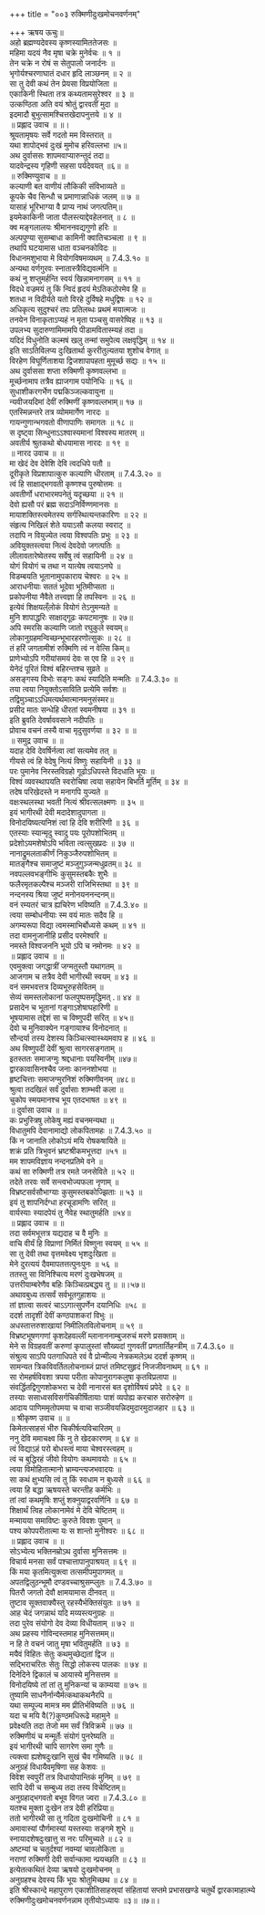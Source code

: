 +++
title = "००३ रुक्मिणीदुःखमोचनवर्णनम्"

+++
ऋषय ऊचुः॥  
अहो ब्रह्मण्यदेवस्य कृष्णस्यामिततेजसः ॥  
महिमा यदयं नैव मृषा चक्रे मुनेर्वचः ॥ १ ॥  
तेन चक्रे न रोषं स सेतुपालो जनार्दनः ॥  
भृगोर्यश्चरणाघातं दधार हृदि लाञ्छनम् ॥ २ ॥  
सा तु देवी कथं तेन प्रेयसा विप्रयोजिता ॥  
एकाकिनी स्थिता तत्र कथ्यतामसुरेश्वर ॥ ३ ॥  
उत्कण्ठिता अति वयं श्रोतुं द्वारवतीं मुदा ॥  
इदमादौ बुभुत्सामश्चित्तखेदापनुत्तये ॥ ४ ॥  
॥ प्रह्लाद उवाच ॥ ॥।  
श्रूयतामृषयः सर्वे गदतो मम विस्तरात् ॥  
यथा शापोद्भवं दुःखं मुमोच हरिवल्लभा ॥५॥  
अथ दुर्वाससः शापमवाप्यारुन्तुदं तदा॥  
यादवेन्द्रस्य गृहिणी सहसा पर्यदेवयत् ॥६॥ ॥  
॥ रुक्मिण्युवाच ॥ ॥  
कल्याणी बत वाणीयं लौकिकी संविभाव्यते ॥  
कूपके चैव सिन्धौ च प्रमाणान्नाधिकं जलम् ॥ ७ ॥  
यासाहं भूरिभाग्या वै प्राप्य नाथं जगत्पतिम्॥  
इयमेकाकिनी जाता पौलस्त्याद्देवहेलनात् ॥ ८ ॥  
क्व मङ्गलालयः श्रीमाननवद्यगुणो हरिः ॥  
अल्पपुण्या सुसम्बाधा कामिनी क्वातिचञ्चला ॥ ९ ॥  
तथापि घटयामास धाता वञ्चनकोविदः ॥  
विधानमशुभाया मे वियोगविषमव्यथम् ॥ 7.4.3.१० ॥  
अन्यथा वर्णगुरवः स्नातास्त्रैविद्यवर्त्मनि ॥  
कथं नु शप्तुमर्हन्ति स्वयं खिन्नामनागसम् ॥ ११ ॥  
विदधे वज्रमयं तु किं न्विदं हृदयं मेऽतिकठोरमेव हि ॥  
शतधा न विदीर्यते यतो विरहे दुर्विषहे मधुद्विषः ॥ १२ ॥  
अधिकृत्य सुदुश्चरं तपः प्रतिलब्धः प्रथमं मयात्मजः ॥  
तनयेन विनाकृताऽप्यहं न मृता पञ्चसु वासरेष्विह ॥ १३ ॥  
उपलभ्य सुदारुणामिमामपि पीडामवितास्म्यहं तदा ॥  
यदिदं विधुनोति कल्मषं खलु तन्मां समुपेत्य लक्षवृद्धिम् ॥ १४ ॥  
इति साऽतिविलप्य दुःखितार्था कुररीतुल्यतया शुशोच वेगात् ॥  
विरहेण विघूर्णिताशया द्विजशापापहता मुमूर्च्छ सद्यः ॥ १५ ॥  
अथ दुर्वाससा शप्ता रुक्मिणी कृष्णवल्लभा ॥  
मूर्च्छनामाप तत्रैव ह्याजगाम पयोनिधिः ॥ १६ ॥  
सुधाशीकरगर्भेण पद्मकिञ्जल्कवायुना ॥  
न्यवीजयदिमां देवीं रुक्मिणीं कृष्णवल्लभाम्॥ १७ ॥  
एतस्मिन्नन्तरे तत्र व्योममार्गेण नारदः ॥  
गायन्गुणान्भगवतो वीणापाणिः समागतः ॥ १८ ॥  
स दृष्ट्वा सिन्धुनाऽऽश्वास्यमानां विश्वस्य मातरम् ॥  
अवतीर्य श्रुतकथो बोधयामास नारदः ॥ १९ ॥  
॥ नारद उवाच ॥ ॥  
मा खेदं देव देवेशि देवि त्वदधिपे पतौ ॥  
दूरीकृते विप्रशापात्कुरु कल्याणि धीरताम् ॥ 7.4.3.२० ॥  
त्वं हि साक्षाद्भगवती कृष्णश्च पुरुषोत्तमः ॥  
अवतीर्णो धराभारमपनेतुं यदृच्छया ॥ २१ ॥  
देवो ह्यसौ परं ब्रह्म सदाऽनिर्विण्णमानसः ॥  
मायाशक्तिस्त्वमेतस्य सर्गस्थित्यन्तकारिणः ॥ २२ ॥  
संहृत्य निखिलं शेते ययाऽसौ कलया स्वराट् ॥  
तदापि न वियुज्येत त्वया विश्वपतिः प्रभुः ॥ २३ ॥  
अवियुक्तस्त्वया नित्यं देवदेवो जगत्पतिः ॥  
लीलावतारेष्वेतस्य सर्वेषु त्वं सहायिनी ॥ २४ ॥  
योगं वियोगं च तथा न यात्येष त्वयाऽनघे ॥  
विडम्बयति भूतानामुपकाराय चेश्वरः ॥ २५ ॥  
आराधनीयाः सततं भूदेवा भूतिमीप्सता ॥  
प्रकोपनीया नैवैते तत्त्वज्ञा हि तपस्विनः ॥ २६ ॥  
इत्येवं शिक्षयल्ँलोकं वियोगं तेऽनुमन्यते ॥  
मुनि शापाद्धरिः साक्षाद्गूढः कपटमानुषः ॥ २७॥  
अपि स्मरसि कल्याणि जातो रघुकुले स्वयम्॥  
लोकानुग्रहमन्विच्छन्भूभारहरणोत्सुकः ॥ २८ ॥  
तं हरिं जगतामीशं रुक्मिणि त्वं न वेत्सि किम्॥  
प्राणेभ्योऽपि गरीयांसमयं देवः स एव हि ॥ २९ ॥  
येनेदं पूरितं विश्वं बहिरन्तश्च सुव्रते ॥  
असङ्गस्य विभोः सङ्गः कथं स्यादिति मन्मतिः ॥ 7.4.3.३० ॥  
तया त्वया नियुक्तोऽसाविति प्रत्येमि सर्वशः ॥  
तद्विमुञ्चाऽऽधिमत्यर्थमात्मानमनुसंस्मर॥  
प्रसीद मातः सन्धेहि धीरतां स्वमनीषया ॥ ३१ ॥  
इति ब्रुवति देवर्षाववसाने नदीपतिः ॥  
प्रोवाच वचनं तस्यै वाचा मृदुसुवर्णया ॥ ३२ ॥ ॥  
॥ समुद्र उवाच ॥ ॥  
यदाह देवि देवर्षिर्नत्वा त्वां सत्यमेव तत् ॥  
गीयसे त्वं हि वेदेषु नित्यं विष्णुः सहायिनी ॥ ३३ ॥  
परः पुमानेव निरस्तविग्रहो गूढोऽधिपस्ते विदधाति भूयः ॥  
विश्वं व्यवस्थापयति स्वरोचिषा त्वया सहायेन बिभर्ति मूर्तिम् ॥ ३४ ॥  
तदेष परिखेदस्ते न मनागपि युज्यते ॥  
वक्षःस्थलस्था भवती नित्यं श्रीवत्सलक्ष्मणः ॥ ३५ ॥  
इयं भागीरथी देवी मदादेशादुपागता ॥  
विनोदयिष्यत्यनिशं त्वां हि देवि शरीरिणी ॥ ३६ ॥  
एतस्याः स्यान्मृदु स्वादु पयः पूरोपशोभितम् ॥  
प्रदेशोऽयमशेषोऽपि भविता त्वत्सुखप्रदः ॥ ३७ ॥  
नानाद्रुमलताकीर्णं निकुञ्जैरुपशोभितम् ॥  
मातङ्गैश्च समाजुष्टं मञ्जुगुञ्जन्मधुव्रतम्॥ ३८ ॥  
नवपल्लवभङ्गीभिः कुसुमस्तबकैः शुभैः ॥  
फलैरमृतकल्पैश्च मञ्जरी राजिभिस्तथा ॥ ३९ ॥  
नन्दनस्य श्रिया जुष्टं मनोनयननन्दनम्॥  
वनं रम्यतरं चात्र ह्यचिरेण भविष्यति ॥ 7.4.3.४० ॥  
त्वया सम्बोधनीयाः स्म वयं मातः सदैव हि ॥  
अगम्यरूपा विद्या त्वमस्माभिर्बोध्यसे कथम् ॥ ४१ ॥  
तदा वामनुजानीहि प्रसीद परमेश्वरि ॥  
नमस्ते विश्वजननि भूयो ऽपि च नमोनमः ॥ ४२ ॥  
॥ प्रह्लाद उवाच ॥ ॥  
एवमुक्त्वा जगद्धात्रीं जग्मतुस्तौ यथागतम् ॥  
आजगाम च तत्रैव देवी भागीरथी स्वयम् ॥ ४३ ॥  
वनं समभवत्तत्र दिव्यभूरुहसेवितम् ॥  
सेव्यं समस्तलोकानां फलपुष्पसमृद्धिमत् .॥ ४४ ॥  
प्रसादेन च भूतानां गङ्गाऽशेषाघहारिणी ॥  
भूषयामास तद्देशं सा च विष्णुपदी सरित् ॥ ४५॥  
देवो च मुनिवाक्येन गङ्गायाश्च विनोदनात् ॥  
सौन्दर्या तस्य देशस्य किञ्चित्स्वास्थ्यमवाप ह ॥ ४६ ॥  
अथ विष्णुपदीं देवीं श्रुत्वा सागरसङ्गताम् ॥  
इतस्ततः समाजग्मुः श्रद्दधानाः पयस्विनीम् ॥४७॥  
द्वारकावासिनश्चैव जनाः काननशोभया ॥  
हृष्टचित्ताः समाजग्मुरनिशं रुक्मिणीवनम् ॥४८॥  
श्रुत्वा तदखिलं सर्वं दुर्वासाः शाम्भवी कला ॥  
चुकोप स्मयमानश्च भूय एतदभाषत ॥ ४९ ॥  
॥ दुर्वासा उवाच ॥ ॥  
कः प्रभुस्त्रिषु लोकेषु मह्यं वचनमन्यथा ॥  
विधातुमपि देवानामाद्यो लोकपितामहः ॥ 7.4.3.५० ॥  
किं न जानाति लोकोऽयं मयि रोषकषायिते ॥  
शक्रं प्रति त्रिभुवनं भ्रष्टश्रीकमभूत्तदा ॥५१ ॥  
मम शापमविज्ञाय नन्दनप्रतिमे वने ॥  
कथं सा रुक्मिणी तत्र रमते जनसेविते ॥ ५२ ॥  
तदेते तरवः सर्वे सन्त्वभोज्यफला नृणाम् ॥  
विभ्रष्टसर्वसौभाग्याः कुसुमस्तबकोज्झिताः ॥ ५३ ॥  
इयं तु शापनिर्दग्धा हरचूडामणिः सरित् ॥  
वार्यस्याः स्यादपेयं तु नैवेह स्थातुमर्हति ॥५४॥  
॥ प्रह्लाद उवाच ॥ ॥  
तदा सर्वमभूत्तत्र यद्यदाह च वै मुनिः ॥  
वाचि वीर्यं हि विप्राणां निर्मितं विष्णुना स्वयम् ॥ ५५ ॥  
सा तु देवी तथा वृत्तमवेक्ष्य भृशदुःखिता ॥  
मेने दुरत्ययं दैवमापतत्तत्पुनःपुनः ॥ ५६ ॥  
ततस्तु सा विनिश्चित्य मरणं दुःखभेषजम् ॥  
उत्तरीयाम्बरेणैव बहिः किञ्चित्प्रबद्ध्य तु ॥ ॥।५७॥  
अथावबुध्य तत्सर्वं सर्वभूतगुहाशयः ॥  
तां ज्ञात्वा सत्वरं चाऽऽगात्सुपर्णेन दयानिधिः ॥५८ ॥  
ददर्श तादृशीं देवीं कण्ठपाशकरां विभुः ॥  
अधस्तात्तरुशाखायां निमीलितविलोचनाम् ॥ ५९ ॥  
विभ्रष्टभूषणगणां कृशदेहवल्लीं म्लानाननाम्बुजरुचं मरणे प्रसक्ताम् ॥  
मेने स विग्रहवतीं करुणां कृपालुस्तां सौख्यदां गुणवतीं प्रणतार्तिहन्त्रीम् ॥ 7.4.3.६० ॥  
संश्रुत्य साऽपि पतगाधिपते रवं वै प्रोन्मील्य नेत्रकमलेऽथ ददर्श कृष्णम् ॥  
सामन्यत त्रिकविवर्तितलोचनाब्जं प्राप्तं तमिष्टसुहृदं निजजीवनाथम् ॥ ६१ ॥  
सा रोमहर्षविवशा त्रपया परीता कोपानुरागकलुषा कृतविप्रलापा ॥  
संवर्द्धितद्विगुणशोकभरा च देवी नानारसं बत दृशोर्विषयं प्रपेदे ॥ ६२ ॥  
तस्याः ससाध्वसविसर्गचिकीर्षितायाः पाशं व्यपोह्य करचारु सरोरुहेण ॥  
आदाय पाणिममृतोपमया च वाचा सञ्जीवयन्निदमुदारमुदाजहार ॥ ६३ ॥  
॥ श्रीकृष्ण उवाच ॥ ॥  
किमेतत्साहसं भीरु चिकीर्षत्यविचारितम् ॥  
ननु देवि ममाचक्ष्व किं नु ते खेदकारणम् ॥ ६४ ॥  
त्वं विद्याऽहं परो बोधस्त्वं माया चेश्वरस्त्वहम् ॥  
त्वं च बुद्धिरहं जीवो वियोगः कथमावयोः ॥ ६५ ॥  
त्वया विमोहितात्मानो भ्राम्यन्त्यजभवादयः ॥  
सा कथं क्षुभ्यसि त्वं तु किं स्वधाम न बुध्यसे ॥ ६६ ॥  
त्वया हि बद्धा ऋषयस्ते चरन्तीह कर्मभिः ॥  
तां त्वां कथमृषिः शप्तुं शक्नुयाद्वरवर्णिनि ॥ ६७ ॥  
शिक्षार्थं त्विह लोकानामेवं मे देवि चेष्टितम् ॥  
मन्मायया समाविष्टः कुरुते विवशः पुमान् ॥  
पश्य कोपपरीतात्मा यः स शान्तो मुनीश्वरः ॥ ६८ ॥  
॥ प्रह्लाद उवाच ॥ ॥  
सोऽभ्येत्य भक्तिनम्रोऽथ दुर्वासा मुनिसत्तमः ॥  
विचार्य मनसा सर्वं पश्चात्तापानुपाश्रयत् ॥ ६९ ॥  
किं मया कृतमित्युक्त्वा तत्समीपमुपागमत् ॥  
अपतद्विलुठन्भूमौ दण्डवच्चाश्रुसम्प्लुतः ॥ 7.4.3.७० ॥  
पितरौ जगतो देवौ क्षामयामास दीनवत् ॥  
तुष्टाव सूक्तवाक्यैस्तु रहस्यैर्भक्तिसंयुतः ॥ ७१ ॥  
आह चेदं जगन्नाथं यदि मय्यस्त्यनुग्रहः ॥  
तदा पुरेव संयोगो देव देव्या विधीयताम् ॥ ७२ ॥  
अथ प्रहस्य गोविन्दस्तमाह मुनिसत्तमम्॥  
न हि ते वचनं जातु मृषा भवितुमर्हति ॥ ७३ ॥  
मयैवं विहितः सेतुः कथमुच्छेद्यतां द्विज ॥  
सद्भिराचरितः सेतुः सिद्धो लोकस्य पालकः ॥ ७४ ॥  
दिनेदिने द्विकालं च आयास्ये मुनिसत्तम ॥  
विनोदयिष्ये तां तां तु मुनिकन्यां च काम्यया ॥ ७५ ॥  
तुष्यामि साधनैर्नान्यैर्मत्कथाकथनैरपि ॥  
यथा सम्पूज्य मामत्र मम प्रीतिर्भविष्यति ॥ ७६ ॥  
यदा च मयि वै(?)कुण्ठमधिरूढे महामुने ॥  
प्रवेक्ष्यति तदा तेजो मम सर्वं त्रिविक्रमे ॥ ७७ ॥  
रुक्मिणीयं च मन्मूर्तेः संयोगं पुनरेष्यति ॥  
इयं भागीरथी चापि सागरेण समा गुणैः ॥  
त्यक्त्वा ह्यशेषदुःखानि सुखं चैव गमिष्यति ॥ ७८ ॥  
अनुग्रहं विधायैवमृषिणा सह केशवः ॥  
विवेश स्वपुरीं तत्र विधायोपान्तिकं मुनिम् ॥ ७९ ॥  
सापि देवी च सम्बुध्य तदा तस्य विचेष्टितम्॥  
अनुग्रहाद्भगवतो बभूव विगत ज्वरा ॥ 7.4.3.८० ॥  
यतश्च मुक्ता दुःखेन तत्र देवी हरिप्रिया॥  
ततो भागीरथी सा तु गदिता दुःखमोचिनी ॥ ८१ ॥  
अमावास्यां पौर्णमास्यां यस्तस्याः सङ्गमे शुभे ॥  
स्नायादशेषदुःखात्तु स नरः परिमुच्यते ॥ ८२ ॥  
अष्टम्यां च चतुर्दश्यां नवम्यां चावलोकिता ॥  
नराणां रुक्मिणी देवी सर्वान्कामा न्प्रयच्छति ॥ ८३ ॥  
इत्येतत्कथितं देव्या ऋषयो दुःखमोचनम् ॥  
अनुग्रहश्च देवस्य किं भूयः श्रोतुमिच्छथ ॥ ८४ ॥  
इति श्रीस्कान्दे महापुराण एकाशीतिसाहस्र्यां संहितायां सप्तमे प्रभासखण्डे चतुर्थे द्वारकामाहात्म्ये रुक्मिणीदुःखमोचनवर्णनन्नाम तृतीयोऽध्यायः ॥३॥ ॥७॥।